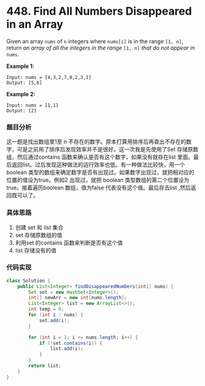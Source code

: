 #  448. Find All Numbers Disappeared in an Array

Given an array `nums` of `n` integers where `nums[i]` is in the range `[1, n]`, return *an array of all the integers in the range* `[1, n]` *that do not appear in* `nums`.

 

**Example 1:**

```
Input: nums = [4,3,2,7,8,2,3,1]
Output: [5,6]
```

**Example 2:**

```
Input: nums = [1,1]
Output: [2]
```



### 题目分析

这一题是找出数组里1至 n 不存在的数字。原本打算用排序后再查出不存在的数字，可是之前用了排序后发现效率并不是很好。这一次我是先使用了Set 存储原数组，然后通过contains 函数来确认是否有这个数字，如果没有就存在list 里面。最后返回list。过后发现这种做法的运行效率也低。有一种做法比较快，用一个boolean 类型的数组来确定数字是否有出现过。如果数字出现过，就把相对应的位置的值设为true。例如2 出现过，就把 boolean 类型数组的第二个位置设为true。接着遍历boolean 数组，值为false 代表没有这个值。最后存去list ,然后返回既可以了。



### 具体思路

1. 创建 set 和 list 集合
2. set 存储原数组的值
3. 利用set 的contains 函数来判断是否有这个值
4. list 存储没有的值



### 代码实现

```java
class Solution {
    public List<Integer> findDisappearedNumbers(int[] nums) {
        Set set = new HashSet<Integer>();
        int[] newArr = new int[nums.length];
        List<Integer> list = new ArrayList<>();
        int temp = 0;
        for (int i : nums) {
            set.add(i);
        }

        for (int i = 1; i <= nums.length; i++) {
            if (!set.contains(i)) {
                list.add(i);
            }
        }
        return list;
    }
}
```
